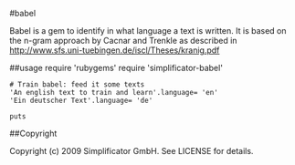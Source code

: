 #babel

Babel is a gem to identify in what language a text is written.
It is based on the n-gram approach by Cacnar and Trenkle as described in http://www.sfs.uni-tuebingen.de/iscl/Theses/kranig.pdf


##usage
    require 'rubygems'
    require 'simplificator-babel'

    # Train babel: feed it some texts
    'An english text to train and learn'.language= 'en'
    'Ein deutscher Text'.language= 'de'
    
    puts 

##Copyright

Copyright (c) 2009 Simplificator GmbH. See LICENSE for details.
